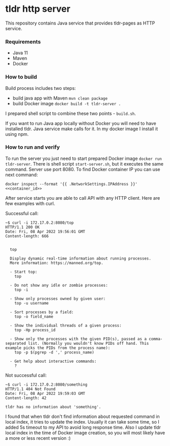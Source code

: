 # tldr http server

This repository contains Java service that provides tldr-pages as HTTP service.

### Requirements
 - Java 11
 - Maven
 - Docker

### How to build

Build process includes two steps:
 - build java app with Maven
 ```mvn clean package```
 - build Docker image
 ```docker build -t tldr-server .```

I prepared shell script to combine these two points - ```build.sh```.

If you want to run Java app locally without Docker you will need to have installed tldr.
Java service make calls for it. In my docker image I install it using npm.

### How to run and verify

To run the server you just need to start prepared Docker image ```docker run tldr-server```.
There is shell script ```start-server.sh```, but it executes the same command.
Server use port 8080. To find Docker container IP you can use next command:
```
docker inspect --format '{{ .NetworkSettings.IPAddress }}' <<container_id>>
```
After service starts you are able to call API with any HTTP client.
Here are few examples with curl.

Successful call:
```
~$ curl -i 172.17.0.2:8080/top
HTTP/1.1 200 OK
Date: Fri, 08 Apr 2022 19:56:01 GMT
Content-length: 666


  top

  Display dynamic real-time information about running processes.
  More information: https://manned.org/top.

  - Start top:
    top

  - Do not show any idle or zombie processes:
    top -i

  - Show only processes owned by given user:
    top -u username

  - Sort processes by a field:
    top -o field_name

  - Show the individual threads of a given process:
    top -Hp process_id

  - Show only the processes with the given PID(s), passed as a comma-separated list. (Normally you wouldn't know PIDs off hand. This example picks the PIDs from the process name):
    top -p $(pgrep -d ',' process_name)

  - Get help about interactive commands:
    ?
```
Not successful call:
```
~$ curl -i 172.17.0.2:8080/something
HTTP/1.1 404 Not Found
Date: Fri, 08 Apr 2022 19:59:03 GMT
Content-length: 42

tldr has no information about 'something'.
```
I found that when tldr don't find information about requested command in local index, it tries to update the index.
Usually it can take some time, so I added 5s timeout to my API to avoid long response time.
Also I update tldr local index in the time of Docker image creation, so you will most likely have
a more or less recent version :)